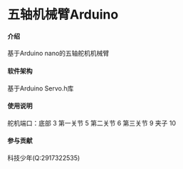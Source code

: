 # 五轴机械臂Arduino

#### 介绍
基于Arduino nano的五轴舵机机械臂

#### 软件架构
基于Arduino Servo.h库

#### 使用说明

舵机端口：底部	 	 3
         第一关节	 5
         第二关节	 6
	 第三关节	 9
	 夹子		 10

#### 参与贡献

科技少年(Q:2917322535)